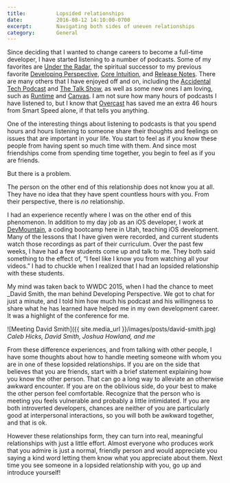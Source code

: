 ```yaml
---
title:          Lopsided relationships
date:           2016-08-12 14:10:00-0700
excerpt:        Navigating both sides of uneven relationships
category:       General
---
```


Since deciding that I wanted to change careers to become a full-time developer, I have started listening to a number of podcasts. Some of my favorites are [Under the Radar](https://www.relay.fm/radar), the spiritual successor to my previous favorite [Developing Perspective](https://developingperspective.com), [Core Intuition](https://www.coreint.org), and [Release Notes](https://releasenotes.tv). There are many others that I have enjoyed off and on, including the [Accidental Tech Podcast](https://atp.fm) and [The Talk Show](https://daringfireball.net/thetalkshow/), as well as some new ones I am loving, such as [Runtime](https://spec.fm/podcasts/runtime) and [Canvas](https://www.relay.fm/canvas). I am not sure how many hours of podcasts I have listened to, but I know that [Overcast](https://overcast.fm) has saved me an extra 46 hours from Smart Speed alone, if that tells you anything.

One of the interesting things about listening to podcasts is that you spend hours and hours listening to someone share their thoughts and feelings on issues that are important in your life. You start to feel as if you know these people from having spent so much time with them. And since most friendships come from spending time together, you begin to feel as if you are friends.

But there is a problem.

The person on the other end of this relationship does not know you at all. They have no idea that they have spent countless hours with you. From their perspective, there is _no_ relationship.

I had an experience recently where I was on the other end of this phenomenon. In addition to my day job as an iOS developer, I work at [DevMountain](https://devmounta.in), a coding bootcamp here in Utah, teaching iOS development. Many of the lessons that I have given were recorded, and current students watch those recordings as part of their curriculum. Over the past few weeks, I have had a few students come up and talk to me. They both said something to the effect of, “I feel like I know you from watching all your videos.” I had to chuckle when I realized that I had an lopsided relationship with these students.

My mind was taken back to WWDC 2015, when I had the chance to meet \_David Smith, the man behind Developing Perspective. We got to chat for just a minute, and I told him how much his podcast and his willingness to share what he has learned have helped me in my own development career. It was a highlight of the conference for me.

![Meeting David Smith]({{ site.media_url }}/images/posts/david-smith.jpg)
*Caleb Hicks, David Smith, Joshua Howland, and me*

From these difference experiences, and from talking with other people, I have some thoughts about how to handle meeting someone with whom you are in one of these lopsided relationships. If you are on the side that believes that you are friends, start with a brief statement explaining how you know the other person. That can go a long way to alleviate an otherwise awkward encounter. If you are on the oblivious side, do your best to make the other person feel comfortable. Recognize that the person who is meeting you feels vulnerable and probably a little intimidated. If you are both introverted developers, chances are neither of you are particularly good at interpersonal interactions, so you will both be awkward together, and that is ok.

However these relationships form, they can turn into real, meaningful relationships with just a little effort. Almost everyone who produces work that you admire is just a normal, friendly person and would appreciate you saying a kind word letting them know what you appreciate about them. Next time you see someone in a lopsided relationship with you, go up and introduce yourself!
